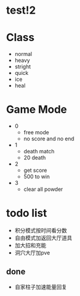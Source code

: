 # test!2

# Class

* normal
* heavy
* stright
* quick
* ice
* heal


# Game Mode

* 0
	* free mode
	* no score and no end
* 1
	* death match
	* 20 death
* 2
	* get score
	* 500 to win
* 3
	* clear all powder


# todo list

* 积分模式按时间看分数
* 自由模式加返回大厅道具
* 加大招和充能
* 洞穴大厅加pve


## done

* 自家柱子加速能量回复